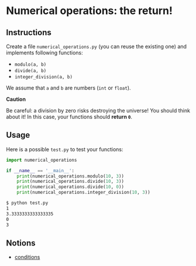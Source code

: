 # Numerical operations: the return!

## Instructions

Create a file `numerical_operations.py` (you can reuse the existing one) and implements following functions:

* `modulo(a, b)`
* `divide(a, b)`
* `integer_division(a, b)`

We assume that `a` and `b` are numbers (`int` or `float`).

**Caution**

Be careful: a division by zero risks destroying the universe! You should think about it! In this case, your functions should **return `0`**.

## Usage

Here is a possible `test.py` to test your functions:

```python
import numerical_operations

if __name__ == '__main__':
    print(numerical_operations.modulo(10, 3))
    print(numerical_operations.divide(10, 3))
    print(numerical_operations.divide(10, 0))
    print(numerical_operations.integer_division(10, 3))
```

```bash
$ python test.py
1
3.3333333333333335
0
3
```

## Notions

* [conditions](https://www.w3schools.com/python/python_conditions.asp)
